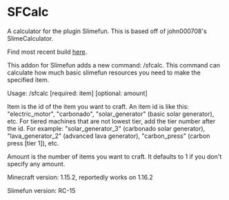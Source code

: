 # SFCalc
A calculator for the plugin Slimefun. This is based off of john000708's SlimeCalculator.

Find most recent build [here](https://thebusybiscuit.github.io/builds).

This addon for Slimefun adds a new command: /sfcalc. This command can calculate how much basic slimefun resources you need to make the specified item.

Usage: /sfcalc [required: item] [optional: amount]

Item is the id of the item you want to craft. An item id is like this: "electric_motor", "carbonado", "solar_generator" (basic solar generator), etc. For tiered machines that are not lowest tier, add the tier number after the id. For example: "solar_generator_3" (carbonado solar generator), "lava_generator_2" (advanced lava generator), "carbon_press" (carbon press [tier 1]), etc.

Amount is the number of items you want to craft. It defaults to 1 if you don't specify any amount.

Minecraft version: 1.15.2, reportedly works on 1.16.2

Slimefun version: RC-15
